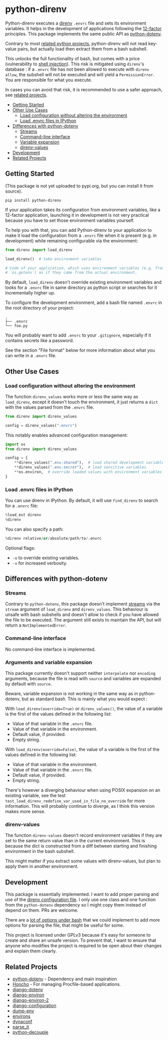 # python-direnv

Python-direnv executes a [direnv](https://direnv.net) `.envrc` file
and sets its environment variables. It helps in the development of
applications following the [12-factor](https://12factor.net/)
principles. This package implements the same public API as
[python-dotenv](https://github.com/theskumar/python-dotenv).

Contrary to most [related python projects](#related-projects),
python-direnv will not read key-value pairs, but actually load then
extract them from a bash subshell.

This unlocks the full functionality of bash, but comes with a price
(vulnerability to [shell
injection](https://docs.python.org/3/library/subprocess.html#security-considerations)). This
risk is mitigated using `direnv`'s database : if a `.envrc` file has
not been allowed to execute with `direnv allow`, the subshell will not
be executed and will yield a `PermissionError`. You are responsible
for what you execute.

In cases you can avoid that risk, it is recommended to use a safer
approach, see [related projects](#related-projects).

- [Getting Started](#getting-started)
- [Other Use Cases](#other-use-cases)
  * [Load configuration without altering the environment](#load-configuration-without-altering-the-environment)
  * [Load .envrc files in IPython](#load-envrc-files-in-ipython)
- [Differences with python-dotenv](#differences-with-python-dotenv)
  * [Streams](#streams)
  * [Command-line interface](#command-line-interface)
  * [Variable expansion](#variable-expansion)
  * [direnv-values](#direnv-values)
- [Development](#development)
- [Related Projects](#related-projects)

## Getting Started

(This package is not yet uploaded to pypi.org, but you can install it from source).
```shell
pip install python-direnv
```

If your application takes its configuration from environment variables, like a 12-factor
application, launching it in development is not very practical because you have to set
those environment variables yourself.

To help you with that, you can add Python-direnv to your application to make it load the
configuration from a `.envrc` file when it is present (e.g. in development) while remaining
configurable via the environment:

```python
from direnv import load_direnv

load_direnv()  # take environment variables

# Code of your application, which uses environment variables (e.g. from `os.environ` or
# `os.getenv`) as if they came from the actual environment.
```

By default, `load_direnv` doesn't override existing environment variables and looks for a `.envrc` file in same directory as python script or searches for it incrementally higher up.

To configure the development environment, add a bash file named `.envrc` in the root directory of your
project:

```
.
├── .envrc
└── foo.py
```

You will probably want to add `.envrc` to your `.gitignore`, especially if it contains
secrets like a password.

See the section "File format" below for more information about what you can write in a
`.envrc` file.

## Other Use Cases

### Load configuration without altering the environment

The function `direnv_values` works more or less the same way as `load_direnv`, except it
doesn't touch the environment, it just returns a `dict` with the values parsed from the
`.envrc` file.

```python
from direnv import direnv_values

config = direnv_values(".envrc")
```

This notably enables advanced configuration management:

```python
import os
from direnv import direnv_values

config = {
    **direnv_values(".env.shared"),  # load shared development variables
    **direnv_values(".env.secret"),  # load sensitive variables
    **os.environ,  # override loaded values with environment variables
}
```

### Load .envrc files in IPython

You can use direnv in IPython.  By default, it will use `find_direnv` to search for a
`.envrc` file:

```python
%load_ext direnv
%direnv
```

You can also specify a path:

```python
%direnv relative/or/absolute/path/to/.envrc
```

Optional flags:

- `-o` to override existing variables.
- `-v` for increased verbosity.

## Differences with python-dotenv

### Streams

Contrary to `python-dotenv`, this package doesn't implement
[streams][python_streams] via the `stream` argument of `load_direnv`
and `direnv_values`. This behaviour is unsafe with bash subshells and
doesn't allow to check if you have allowed the file to be
executed. The argument still exists to maintain the API, but will
return a `NotImplementedError`.

### Command-line interface

No command-line interface is implemented.

### Arguments and variable expansion

This package currently doesn't support neither `interpolate` nor
`encoding` arguments, because the file is read with `source` and
variables are expanded by default with `source`.

Beware, variable expansion is not working in the same way as in
python-dotenv, but as standard bash. This is mainly what you would
expect :

With `load_direnv(override=True)` or `direnv_values()`, the value of a variable is the
first of the values defined in the following list:

- Value of that variable in the `.envrc` file.
- Value of that variable in the environment.
- Default value, if provided.
- Empty string.

With `load_direnv(override=False)`, the value of a variable is the first of the values
defined in the following list:

- Value of that variable in the environment.
- Value of that variable in the `.envrc` file.
- Default value, if provided.
- Empty string.

There's however a diverging behaviour when using POSIX expansion on an
existing variable, see the test
`test_load_direnv_redefine_var_used_in_file_no_override` for more
information. This will probably continue to diverge, as I think this
version makes more sense.

### direnv-values

The function `direnv-values` doesn't record environment variables if
they are set to the same return value than in the current
environment. This is because the dict is constructed from a diff
between starting and finishing environment in the bash subshell.

This might matter if you extract some values with direnv-values, but
plan to apply them in another environment.

## Development

This package is essentially implemented. I want to add proper parsing
and use of the [direnv configuration
file](https://direnv.net/man/direnv.toml.1.html). I only use one class
and one function from the `python-dotenv` dependency so I might copy
them instead of depend on them. PRs are welcome.

There are a [lot of options under
bash](https://www.gnu.org/software/bash/manual/html_node/The-Set-Builtin.html)
that we could implement to add more options for parsing the file, that
might be useful for some.

This project is licensed under GPLv3 because it's easy for someone to
create and share an unsafe version. To prevent that, I want to ensure
that anyone who modifies the project is required to be open about
their changes and explain them clearly.

## Related Projects

-   [python-dotenv](https://github.com/theskumar/python-dotenv) - Dependency and main inspiration
-   [Honcho](https://github.com/nickstenning/honcho) - For managing
    Procfile-based applications.
-   [django-dotenv](https://github.com/jpadilla/django-dotenv)
-   [django-environ](https://github.com/joke2k/django-environ)
-   [django-environ-2](https://github.com/sergeyklay/django-environ-2)
-   [django-configuration](https://github.com/jezdez/django-configurations)
-   [dump-env](https://github.com/sobolevn/dump-env)
-   [environs](https://github.com/sloria/environs)
-   [dynaconf](https://github.com/rochacbruno/dynaconf)
-   [parse_it](https://github.com/naorlivne/parse_it)
-   [python-decouple](https://github.com/HBNetwork/python-decouple)

[python_streams]: https://docs.python.org/3/library/io.html
